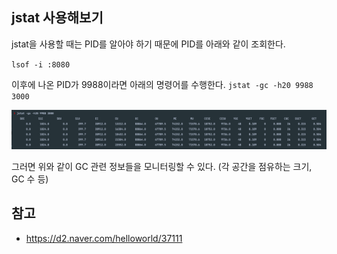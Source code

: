 ## jstat 사용해보기

jstat을 사용할 때는 PID를 알아야 하기 때문에 PID를 아래와 같이 조회한다.

`lsof -i :8080`

이후에 나온 PID가 9988이라면 아래의 명령어를 수행한다.
`jstat -gc -h20 9988 3000`

![img.png](img.png)

그러면 위와 같이 GC 관련 정보들을 모니터링할 수 있다. (각 공간을 점유하는 크기, GC 수 등)

## 참고
- https://d2.naver.com/helloworld/37111